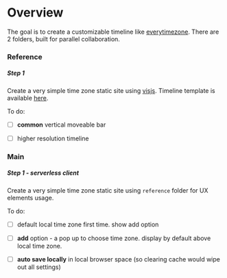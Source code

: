 # Overview

The goal is to create a customizable timeline like [everytimezone](https://everytimezone.com/). There are 2 folders, built for parallel collaboration.

### Reference

##### Step 1

Create a very simple time zone static site using [visjs](http://visjs.org/examples/timeline/basicUsage.html). Timeline template is available [here](http://visjs.org/examples/timeline/other/timezone.html). 

To do:  
- [ ] **common** vertical moveable bar
- [ ] higher resolution timeline 


### Main

##### Step 1 - serverless client

Create a very simple time zone static site using ```reference``` folder for UX elements usage. 

To do:  
- [ ] default local time zone first time. show add option
- [ ] **add** option - a pop up to choose time zone. display by default above local time zone. 
- [ ] **auto save locally** in local browser space (so clearing cache would wipe out all settings)



